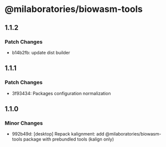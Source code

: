 # @milaboratories/biowasm-tools

## 1.1.2

### Patch Changes

- b14b2fb: update dist builder

## 1.1.1

### Patch Changes

- 3f93434: Packages configuration normalization

## 1.1.0

### Minor Changes

- 992b49d: [desktop] Repack kalignment: add @milaboratories/biowasm-tools package with prebundled tools (kalign only)
